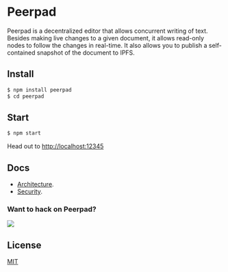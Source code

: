 # Peerpad

Peerpad is a decentralized editor that allows concurrent writing of text. Besides making live changes to a given document, it allows read-only nodes to follow the changes in real-time. It also allows you to publish a self-contained snapshot of the document to IPFS.

## Install

```bash
$ npm install peerpad
$ cd peerpad
```

## Start

```bash
$ npm start
```

Head out to [http://localhost:12345](http://localhost:12345)

## Docs

* [Architecture](docs/ARCHITECTURE.md).
* [Security](docs/SECURITY.md).

### Want to hack on Peerpad?

[![](https://cdn.rawgit.com/jbenet/contribute-ipfs-gif/master/img/contribute.gif)](https://github.com/ipfs/community/blob/master/contributing.md)

## License

[MIT](https://github.com/ipfs-shipyard/peerpad/blob/master/LICENSE)